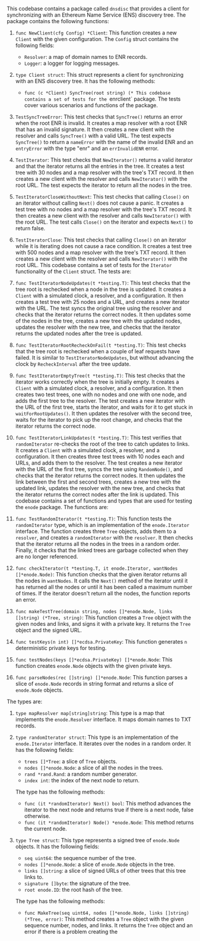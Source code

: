 This codebase contains a package called `dnsdisc` that provides a client for synchronizing with an Ethereum Name Service (ENS) discovery tree. The package contains the following functions:

1. `func NewClient(cfg Config) *Client`: This function creates a new `Client` with the given configuration. The `Config` struct contains the following fields:
   - `Resolver`: a map of domain names to ENR records.
   - `Logger`: a logger for logging messages.

2. `type Client struct`: This struct represents a client for synchronizing with an ENS discovery tree. It has the following methods:
   - `func (c *Client) SyncTree(root string) (* This codebase contains a set of tests for the `enrclient` package. The tests cover various scenarios and functions of the package.

1. `TestSyncTreeError`: This test checks that `SyncTree()` returns an error when the root ENR is invalid. It creates a map resolver with a root ENR that has an invalid signature. It then creates a new client with the resolver and calls `SyncTree()` with a valid URL. The test expects `SyncTree()` to return a `nameError` with the name of the invalid ENR and an `entryError` with the type "enr" and an `errInvalidENR` error.

2. `TestIterator`: This test checks that `NewIterator()` returns a valid iterator and that the iterator returns all the entries in the tree. It creates a test tree with 30 nodes and a map resolver with the tree's TXT record. It then creates a new client with the resolver and calls `NewIterator()` with the root URL. The test expects the iterator to return all the nodes in the tree.

3. `TestIteratorCloseWithoutNext`: This test checks that calling `Close()` on an iterator without calling `Next()` does not cause a panic. It creates a test tree with no nodes and a map resolver with the tree's TXT record. It then creates a new client with the resolver and calls `NewIterator()` with the root URL. The test calls `Close()` on the iterator and expects `Next()` to return false.

4. `TestIteratorClose`: This test checks that calling `Close()` on an iterator while it is iterating does not cause a race condition. It creates a test tree with 500 nodes and a map resolver with the tree's TXT record. It then creates a new client with the resolver and calls `NewIterator()` with the root URL. This codebase contains a set of tests for the `Iterator` functionality of the `Client` struct. The tests are:

1. `func TestIteratorNodeUpdates(t *testing.T)`: This test checks that the tree root is rechecked when a node in the tree is updated. It creates a `Client` with a simulated clock, a resolver, and a configuration. It then creates a test tree with 25 nodes and a URL, and creates a new iterator with the URL. The test syncs the original tree using the resolver and checks that the iterator returns the correct nodes. It then updates some of the nodes in the tree, creates a new tree with the updated nodes, updates the resolver with the new tree, and checks that the iterator returns the updated nodes after the tree is updated.

2. `func TestIteratorRootRecheckOnFail(t *testing.T)`: This test checks that the tree root is rechecked when a couple of leaf requests have failed. It is similar to `TestIteratorNodeUpdates`, but without advancing the clock by `RecheckInterval` after the tree update.

3. `func TestIteratorEmptyTree(t *testing.T)`: This test checks that the iterator works correctly when the tree is initially empty. It creates a `Client` with a simulated clock, a resolver, and a configuration. It then creates two test trees, one with no nodes and one with one node, and adds the first tree to the resolver. The test creates a new iterator with the URL of the first tree, starts the iterator, and waits for it to get stuck in `waitForRootUpdates()`. It then updates the resolver with the second tree, waits for the iterator to pick up the root change, and checks that the iterator returns the correct node.

4. `func TestIteratorLinkUpdates(t *testing.T)`: This test verifies that `randomIterator` re-checks the root of the tree to catch updates to links. It creates a `Client` with a simulated clock, a resolver, and a configuration. It then creates three test trees with 10 nodes each and URLs, and adds them to the resolver. The test creates a new iterator with the URL of the first tree, syncs the tree using `RandomNode()`, and checks that the iterator returns the correct nodes. It then updates the link between the first and second trees, creates a new tree with the updated link, updates the resolver with the new tree, and checks that the iterator returns the correct nodes after the link is updated. This codebase contains a set of functions and types that are used for testing the `enode` package. The functions are:

1. `func TestRandomIterator(t *testing.T)`: This function tests the `randomIterator` type, which is an implementation of the `enode.Iterator` interface. The function creates three `Tree` objects, adds them to a `resolver`, and creates a `randomIterator` with the `resolver`. It then checks that the iterator returns all the nodes in the trees in a random order. Finally, it checks that the linked trees are garbage collected when they are no longer referenced.

2. `func checkIterator(t *testing.T, it enode.Iterator, wantNodes []*enode.Node)`: This function checks that the given iterator returns all the nodes in `wantNodes`. It calls the `Next()` method of the iterator until it has returned all the nodes or until it has been called a maximum number of times. If the iterator doesn't return all the nodes, the function reports an error.

3. `func makeTestTree(domain string, nodes []*enode.Node, links []string) (*Tree, string)`: This function creates a `Tree` object with the given nodes and links, and signs it with a private key. It returns the `Tree` object and the signed URL.

4. `func testKeys(n int) []*ecdsa.PrivateKey`: This function generates `n` deterministic private keys for testing.

5. `func testNodes(keys []*ecdsa.PrivateKey) []*enode.Node`: This function creates `enode.Node` objects with the given private keys.

6. `func parseNodes(rec []string) []*enode.Node`: This function parses a slice of `enode.Node` records in string format and returns a slice of `enode.Node` objects.

The types are:

1. `type mapResolver map[string]string`: This type is a map that implements the `enode.Resolver` interface. It maps domain names to TXT records.

2. `type randomIterator struct`: This type is an implementation of the `enode.Iterator` interface. It iterates over the nodes in a random order. It has the following fields:
   - `trees []*Tree`: a slice of `Tree` objects.
   - `nodes []*enode.Node`: a slice of all the nodes in the trees.
   - `rand *rand.Rand`: a random number generator.
   - `index int`: the index of the next node to return.

   The type has the following methods:
   - `func (it *randomIterator) Next() bool`: This method advances the iterator to the next node and returns true if there is a next node, false otherwise.
   - `func (it *randomIterator) Node() *enode.Node`: This method returns the current node.

3. `type Tree struct`: This type represents a signed tree of `enode.Node` objects. It has the following fields:
   - `seq uint64`: the sequence number of the tree.
   - `nodes []*enode.Node`: a slice of `enode.Node` objects in the tree.
   - `links []string`: a slice of signed URLs of other trees that this tree links to.
   - `signature []byte`: the signature of the tree.
   - `root enode.ID`: the root hash of the tree.

   The type has the following methods:
   - `func MakeTree(seq uint64, nodes []*enode.Node, links []string) (*Tree, error)`: This method creates a `Tree` object with the given sequence number, nodes, and links. It returns the `Tree` object and an error if there is a problem creating the